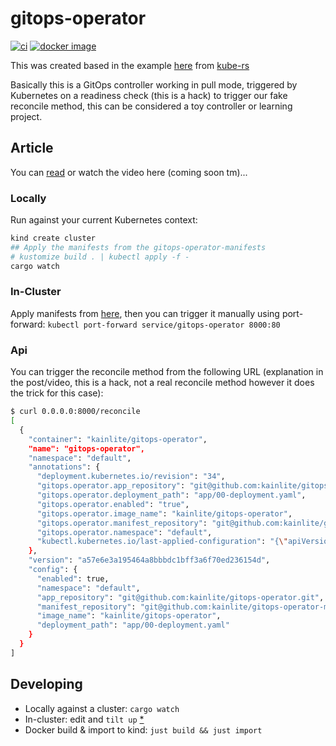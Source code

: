 # gitops-operator
[![ci](https://github.com/kainlite/gitops-operator/actions/workflows/ci.yml/badge.svg)](https://github.com/kainlite/gitops-operator/actions/workflows/ci.yml)
[![docker image](https://img.shields.io/docker/pulls/kainlite/gitops-operator.svg)](
https://hub.docker.com/r/kainlite/gitops-operator/tags/)

This was created based in the example [here](https://github.com/kube-rs/version-rs) from [kube-rs](https://github.com/kube-rs)

Basically this is a GitOps controller working in pull mode, triggered by Kubernetes on a readiness check (this is a
hack) to trigger our fake reconcile method, this can be considered a toy controller or learning project.

## Article
You can [read](https://redbeard.team/en/blog/create-your-own-gitops-controller-with-rust) or watch the video here (coming soon tm)... 

### Locally
Run against your current Kubernetes context:

```sh
kind create cluster
## Apply the manifests from the gitops-operator-manifests 
# kustomize build . | kubectl apply -f -
cargo watch
```

### In-Cluster
Apply manifests from [here](https://github.com/kainlite/gitops-operator-manifests), then you can trigger it manually using port-forward: `kubectl port-forward service/gitops-operator 8000:80`

### Api
You can trigger the reconcile method from the following URL (explanation in the post/video, this is a hack, not a real
reconcile method however it does the trick for this case):

```sh
$ curl 0.0.0.0:8000/reconcile
[
  {
    "container": "kainlite/gitops-operator",
    "name": "gitops-operator",
    "namespace": "default",
    "annotations": {
      "deployment.kubernetes.io/revision": "34",
      "gitops.operator.app_repository": "git@github.com:kainlite/gitops-operator.git",
      "gitops.operator.deployment_path": "app/00-deployment.yaml",
      "gitops.operator.enabled": "true",
      "gitops.operator.image_name": "kainlite/gitops-operator",
      "gitops.operator.manifest_repository": "git@github.com:kainlite/gitops-operator-manifests.git",
      "gitops.operator.namespace": "default",
      "kubectl.kubernetes.io/last-applied-configuration": "{\"apiVersion\":\"apps/v1\",\"kind\":\"Deployment\",\"metadata\":{\"annotations\":{\"gitops.operator.app_repository\":\"git@github.com:kainlite/gitops-operator.git\",\"gitops.operator.deployment_path\":\"app/00-deployment.yaml\",\"gitops.operator.enabled\":\"true\",\"gitops.operator.image_name\":\"kainlite/gitops-operator\",\"gitops.operator.manifest_repository\":\"git@github.com:kainlite/gitops-operator-manifests.git\",\"gitops.operator.namespace\":\"default\"},\"labels\":{\"app\":\"gitops-operator\",\"argocd.argoproj.io/instance\":\"gitops-operator\"},\"name\":\"gitops-operator\",\"namespace\":\"default\"},\"spec\":{\"replicas\":1,\"selector\":{\"matchLabels\":{\"app\":\"gitops-operator\"}},\"template\":{\"metadata\":{\"labels\":{\"app\":\"gitops-operator\"}},\"spec\":{\"containers\":[{\"image\":\"kainlite/gitops-operator:a57e6e3a195464a8bbbdc1bff3a6f70ed236154d\",\"imagePullPolicy\":\"Always\",\"livenessProbe\":{\"failureThreshold\":5,\"httpGet\":{\"path\":\"/health\",\"port\":\"http\"},\"periodSeconds\":15},\"name\":\"gitops-operator\",\"ports\":[{\"containerPort\":8000,\"name\":\"http\",\"protocol\":\"TCP\"}],\"readinessProbe\":{\"httpGet\":{\"path\":\"/reconcile\",\"port\":\"http\"},\"initialDelaySeconds\":60,\"periodSeconds\":120,\"timeoutSeconds\":60},\"resources\":{\"limits\":{\"cpu\":\"1000m\",\"memory\":\"1024Mi\"},\"requests\":{\"cpu\":\"500m\",\"memory\":\"100Mi\"}},\"volumeMounts\":[{\"mountPath\":\"/home/nonroot/.ssh/id_rsa_demo\",\"name\":\"my-ssh-key\",\"readOnly\":true,\"subPath\":\"ssh-privatekey\"}]}],\"serviceAccountName\":\"gitops-operator\",\"volumes\":[{\"name\":\"my-ssh-key\",\"secret\":{\"items\":[{\"key\":\"ssh-privatekey\",\"path\":\"ssh-privatekey\"}],\"secretName\":\"my-ssh-key\"}}]}}}}\n"
    },
    "version": "a57e6e3a195464a8bbbdc1bff3a6f70ed236154d",
    "config": {
      "enabled": true,
      "namespace": "default",
      "app_repository": "git@github.com:kainlite/gitops-operator.git",
      "manifest_repository": "git@github.com:kainlite/gitops-operator-manifests.git",
      "image_name": "kainlite/gitops-operator",
      "deployment_path": "app/00-deployment.yaml"
    }
  }
]
```

## Developing
- Locally against a cluster: `cargo watch`
- In-cluster: edit and `tilt up` [*](https://tilt.dev/)
- Docker build & import to kind: `just build && just import`
